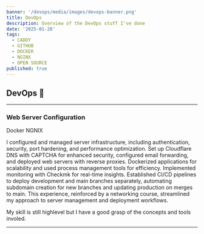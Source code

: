 ```yaml
---
banner: '/devops/media/images/devops-banner.png'
title: DevOps
description: Overview of the DevOps stuff I've done
date: '2025-01-28'
tags:
  - CADDY
  - GITHUB
  - DOCKER
  - NGINX
  - OPEN SOURCE
published: true
---
```


## DevOps 🐋

<hr />

### **Web Server Configuration**

<span class="tag">Docker</span> <span class="tag">NGNIX</span>

I configured and managed server infrastructure, including authentication, security, port hardening, and performance optimization. Set up Cloudflare DNS with CAPTCHA for enhanced security, configured email forwarding, and deployed web servers with reverse proxies. Dockerized applications for scalability and used process management tools for efficiency. Implemented monitoring with Checkmk for real-time insights. Established CI/CD pipelines to deploy development and main branches separately, automating subdomain creation for new branches and updating production on merges to main. This experience, reinforced by a networking course, streamlined my approach to server management and deployment workflows.

My skill is still highlevel but I have a good grasp of the concepts and tools involed.

<hr />
